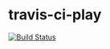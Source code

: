 # travis-ci-play

[![Build Status](https://travis-ci.com/MitrickX/travis-ci-play.svg?branch=master)](https://travis-ci.com/MitrickX/travis-ci-play)
